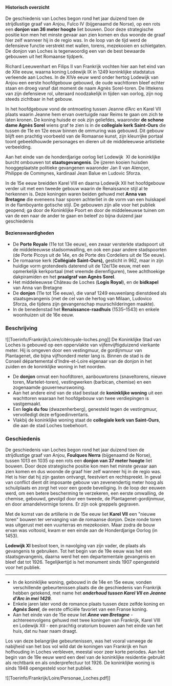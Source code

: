 #### Historisch overzicht 
De geschiedenis van Loches begon rond het jaar duizend toen de strijdlustige graaf van Anjou, Fulco IV (bijgenaamd de Norse), op een rots een **donjon van 36 meter hoogte** liet bouwen. Door deze strategische positie kon men het minste gevaar aan zien komen en dus woonde de graaf hier zelf wanneer hij in de regio was. In de loop van de tijd werd de defensieve functie verstrekt met wallen, torens, mezekooien en schietgaten. De donjon van Loches is tegenwoordig een van de best bewaarde gebouwen uit het Romaanse tijdperk.  
  
Richard Leeuwenhart en Filips II van Frankrijk vochten hier aan het eind van de XIIe eeuw, waarna koning Lodewijk IX in 1249 koninklijke stadstatus verleende aan Loches. In de XIVe eeuw werd onder hertog Lodewijk van Anjou een eerste hoofdgebouw gebouwd, de oude wachttoren bleef echter staan en droeg vanaf dat moment de naam Agnès Sorel-toren. De littekens van zijn defensieve rol, uiteraard noodzakelijk in tijden van oorlog, zijn nog steeds zichtbaar in het gebouw.  
  
In het hoofdgebouw vond de ontmoeting tussen Jeanne d’Arc en Karel VII plaats waarin Jeanne hem ervan overtuigde naar Reims te gaan om zich te laten kronen. De koning huisde er ook zijn geliefdes, waaronder **de schone dame Agnès Sorel** wiens graf te zien is in de **collegiale kerk Saint-Ours** die tussen de 11e en 12e eeuw binnen de ommuring was gebouwd. Dit gebouw blijft een prachtig voorbeeld van de Romaanse kunst, zijn kleurrijke portaal toont gebeeldhouwde personages en dieren uit de middeleeuwse artistieke verbeelding.  
  
Aan het einde van de honderdjarige oorlog liet Lodewijk  XI de koninklijke burcht ombouwen tot **staatsgevangenis**. De ijzeren kooien huisden hooggeplaatste politieke gevangenen waaronder Jan II van Alençon, Philippe de Commynes, kardinaal Jean Balue en Ludovic Sforza.  
  
In de 15e eeuw breidden Karel VIII en daarna Lodewijk XII het hoofdgebouw verder uit met een tweede gebouw waarin de Renaissance stijl al te herkennen is. Deze koningen waren beiden gehuwd met **Anna van Bretagne** die eveneens haar sporen achterliet in de vorm van een huiskapel in de flamboyante gotische stijl. De gebouwen zijn alle voor het publiek geopend; ga door de Koninklijke Poort en door de middeleeuwse tuinen om van de een naar de ander te gaan en beleef zo bijna duizend jaar geschiedenis

#### Bezienswaardigheden

-   De **Porte Royale** (11e tot 13e eeuw), een zwaar versterkte stadspoort uit de middeleeuwse stadsomwalling, en ook een paar andere stadspoorten (de Porte Picoys uit de 14e, en de Porte des Cordeliers uit de 15e eeuw).
-   De romaanse kerk (**Collégiale Saint-Ours),** gesticht in 962, maar in zijn huidige vorm grotendeels daterend uit de 12e/13e eeuw, met een opmerkelijk kerkportaal (met vreemde dierenfiguren), twee achthoekige dakpiramiden en het **praalgraf van Agnès Sorel**.
-   Het middeleeuwse Château de Loches (**Logis Royal**), en de **bidkapel** van Anna van Bretagne
-   De **donjon** (11e tot 15e eeuw), die vanaf 1249 eeuwenlang dienstdeed als staatsgevangenis (met de cel van de hertog van Milaan, Ludovico Sforza, die tijdens zijn gevangenschap muurschilderingen maakte).
-   In de benedenstad het **Renaissance-raadhuis** (1535–1543) en enkele woonhuizen uit de 16e eeuw.

### Beschrijving 
![[Toerinfo/Frankrijk/Loire/citéroyale-loches.png]]
De Koninklijke Stad van Loches is gebouwd op een oppervlakte van vijfenvijftigduizend vierkante meter. Hij is omgeven door een vestingmuur, de gordijnmuur van Plantagenet, die bijna vijfhonderd meter lang is. Binnen de stad is de Conseil départemental d'Indre-et-Loire eigenaar van de donjon in het zuiden en de koninklijke woning in het noorden.   
- De **donjon** omvat een hoofdtoren, aanbouwtorens (snaveltorens, nieuwe toren, Martelet-toren), vestingwerken (barbican, chemise) en een zogenaamde gouverneurswoning. 
- Aan het andere eind van de stad bestaat de **koninklijke woning** uit een wachttoren waaraan het hoofdgebouw van twee verdiepingen is vastgemaakt. 
- Een **logis du fou** (dwazenherberg), genesteld tegen de vestingmuur, vervolledigt deze erfgoedinventaris. 
- Vlakbij de koninklijke woning staat de **collegiale kerk van Saint-Ours**, die aan de stad Loches toebehoort. 

### Geschiedenis 

De geschiedenis van Loches begon rond het jaar duizend toen de strijdlustige graaf van Anjou, **Foulques Nerra**  (bijgenaamd de Norse), tussen 1013 en 1035 op een rots een **donjon van 37 meter hoogte** liet bouwen. Door deze strategische positie kon men het minste gevaar aan zien komen en dus woonde de graaf hier zelf wanneer hij in de regio was. Het is hier dat hij zijn gasten ontvangt, feestviert en rechtspreekt. In geval van conflict dient dit imposante gebouw van zevenendertig meter hoog als schuilplaats en zorgt het voor een goede beveiliging. In de loop der eeuwen werd, om een betere bescherming te verzekeren, een eerste omwalling, de chemise, gebouwd, gevolgd door een tweede, de Plantagenet-gordijnmuur, en door amandelvormige torens. Er zijn ook greppels gegraven. 

Met de komst van de artillerie in de 15e eeuw liet **Karel VII** een "nieuwe toren" bouwen ter vervanging van de romaanse donjon. Deze ronde toren was uitgerust met een vuurterras en mezekooien. Maar zodra de bouw ervan was voltooid, kwam er een einde aan de Honderdjarige Oorlog (in 1453).

**Lodewijk XI** besloot toen, in navolging van zijn vader, de plaats als gevangenis te gebruiken. Tot het begin van de 19e eeuw was het een staatsgevangenis, daarna werd het een departementale gevangenis en bleef dat tot 1926. Tegelijkertijd is het monument sinds 1907 opengesteld voor het publiek. 

--- 
- In de koninklijke woning, gebouwd in de 14e en 15e eeuw, vonden verschillende gebeurtenissen plaats die de geschiedenis van Frankrijk hebben getekend, met name het ***onderhoud tussen Karel VII en Jeanne d'Arc in mei 1429.*** 
- Enkele jaren later vond de romance plaats tussen deze zelfde koning en ***Agnès Sorel***, de eerste officiële favoriet van een Franse koning.   
- Aan het einde van de 15e eeuw liet ***Anne van Bretagne*** - achtereenvolgens gehuwd met twee koningen van Frankrijk, Karel VIII en Lodewijk XII - een prachtig oratorium bouwen aan het einde van het huis, dat nu haar naam draagt. 

Los van deze belangrijke gebeurtenissen, was het vooral vanwege de nabijheid van het bos vol wild dat de koningen van Frankrijk en hun hofhouding in Loches verbleven, meestal voor zeer korte periodes. Aan het begin van de 19e eeuw werd een deel van de koninklijke residentie gebruikt als rechtbank en als onderprefectuur tot 1926. De koninklijke woning is sinds 1948 opengesteld voor het publiek.

![[Toerinfo/Frankrijk/Loire/Personae_Loches.pdf]]